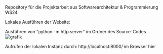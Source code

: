 Repository für die Projektarbeit aus Softwarearchitektur & Programmierung WS24


Lokales Ausführen der Website:

Ausführen von "python -m http.server" im Ordner des Source-Codes
![grafik](https://github.com/user-attachments/assets/b4979d36-dec0-456c-a22e-d701926df84f)

Aufrufen der lokalen Instanz durch: http://localhost:8000/ im Browser hier
